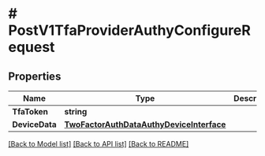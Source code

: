 # # PostV1TfaProviderAuthyConfigureRequest


## Properties 


Name | Type | Description | Notes
------------ | ------------- | ------------- | -------------
**TfaToken**| **string** |   |
**DeviceData**| [**TwoFactorAuthDataAuthyDeviceInterface**](TwoFactorAuthDataAuthyDeviceInterface.md) |   |


[[Back to Model list]](../../README.md#models) [[Back to API list]](../../README.md#endpoints) [[Back to README]](../../README.md)

